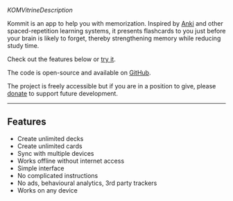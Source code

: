 _KOMVitrineDescription_

Kommit is an app to help you with memorization. Inspired by [Anki](KOM_VITRINE_ANKI_URL) and other spaced-repetition learning systems, it presents flashcards to you just before your brain is likely to forget, thereby strengthening memory while reducing study time.

Check out the features below or [try it](KOMVitrineTokenReviewURL).

The code is open-source and available on [GitHub](KOM_SHARED_GITHUB_URL).

The project is freely accessible but if you are in a position to give, please [donate](KOM_SHARED_DONATE_URL) to support future development.

* * *

## Features
- Create unlimited decks
- Create unlimited cards
- Sync with multiple devices
- Works offline without internet access
- Simple interface
- No complicated instructions
- No ads, behavioural analytics, 3rd party trackers
- Works on any device
